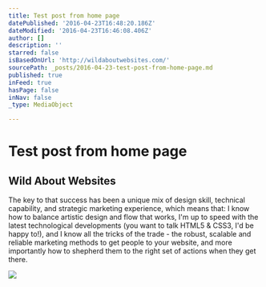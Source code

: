 ```yaml
---
title: Test post from home page
datePublished: '2016-04-23T16:48:20.186Z'
dateModified: '2016-04-23T16:46:08.406Z'
author: []
description: ''
starred: false
isBasedOnUrl: 'http://wildaboutwebsites.com/'
sourcePath: _posts/2016-04-23-test-post-from-home-page.md
published: true
inFeed: true
hasPage: false
inNav: false
_type: MediaObject

---
```

# Test post from home page

<article style=""><h1>Wild About Websites</h1><p>The key to that success has been a unique mix of design skill, technical capability, and strategic marketing experience, which means that: I know how to balance artistic design and flow that works, I'm up to speed with the latest technological developments (you want to talk HTML5 &amp; CSS3, I'd be happy to!), and I know all the tricks of the trade - the robust, scalable and reliable marketing methods to get people to your website, and more importantly how to shepherd them to the right set of actions when they get there.</p><img src="http://wildaboutwebsites.com/wp-content/uploads/2015/07/monster.png" /></article>